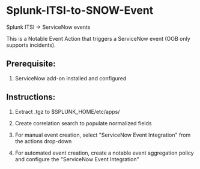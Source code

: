 # Splunk-ITSI-to-SNOW-Event
Splunk ITSI -> ServiceNow events

This is a Notable Event Action that triggers a ServiceNow event (OOB only supports incidents).  
## Prerequisite:

1. ServiceNow add-on installed and configured

## Instructions:
1. Extract .tgz to $SPLUNK_HOME/etc/apps/

2. Create correlation search to populate normalized fields

3. For manual event creation, select "ServiceNow Event Integration" from the actions drop-down

4. For automated event creation, create a notable event aggregation policy and configure the "ServiceNow Event Integration"
